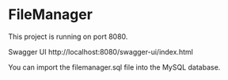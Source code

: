 # FileManager

This project is running on port 8080.

Swagger UI
http://localhost:8080/swagger-ui/index.html

You can import the filemanager.sql file into the MySQL database.
